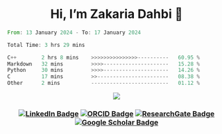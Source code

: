<h1 align="center"> Hi, I’m Zakaria Dahbi 👋
 </h1>


 <!--![Profile views](https://gpvc.arturio.dev/dahbiz)
 <!-- - 🌱 I’m currently learning ... -->
<!-- -  ... -->
<!--- - 📫 How to reach me  on email... --->



<!--START_SECTION:waka-->

```rust
From: 13 January 2024 - To: 17 January 2024

Total Time: 3 hrs 29 mins

C++        2 hrs 8 mins    >>>>>>>>>>>>>>>----------   60.95 %
Markdown   32 mins         >>>>---------------------   15.28 %
Python     30 mins         >>>>---------------------   14.26 %
C          17 mins         >>-----------------------   08.38 %
Other      2 mins          -------------------------   01.12 %
```

<!--END_SECTION:waka-->

<!-- [![GitHub Streak](https://github-readme-streak-stats.herokuapp.com/?user=dahbiz&theme=dark)](https://github.com/DenverCoder1/github-readme-streak-stats) -->

<p align="center">
  <a href="https://github.com/DenverCoder1/github-readme-streak-stats">
    <img src="https://github-readme-streak-stats.herokuapp.com/?user=dahbiz&theme=merko"/>
  </a>
  <br/>
</p>

<h3 style="text-align: center;">

[![LinkedIn Badge](https://img.shields.io/badge/LinkedIn-0A66C2?logo=linkedin&logoColor=fff&style=flat)](https://www.linkedin.com/in/zdahbi/) [![ORCID Badge](https://img.shields.io/badge/ORCID-A6CE39?logo=orcid&logoColor=fff&style=flat)](https://orcid.org/0000-0001-9933-2184) [![ResearchGate Badge](https://img.shields.io/badge/ResearchGate-0CB?logo=researchgate&logoColor=fff&style=flat)](https://www.researchgate.net/profile/Zakaria-Dahbi) [![Google Scholar Badge](https://img.shields.io/badge/Google%20Scholar-4285F4?logo=googlescholar&logoColor=fff&style=flat)](https://scholar.google.com/citations?user=R_L9mMUAAAAJ)




</h3>
